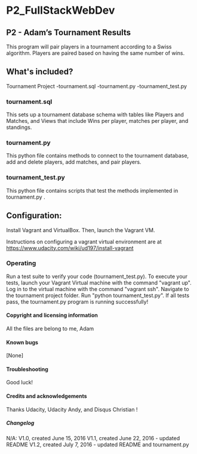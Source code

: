 # P2_FullStackWebDev

## P2 - Adam’s Tournament Results
This program will pair players in a tournament according to a Swiss algorithm.
Players are paired based on having the same number of wins.

## What's included?
Tournament Project
-tournament.sql
-tournament.py
-tournament_test.py

### tournament.sql
This sets up a tournament database schema with tables like
Players and Matches, and Views that include Wins per player,
matches per player, and standings.

### tournament.py
This python file contains methods to connect to the tournament
database, add and delete players, add matches, and pair players.

### tournament_test.py
This python file contains scripts that test the methods implemented in tournament.py .

## Configuration:
Install Vagrant and VirtualBox.
Then, launch the Vagrant VM.

Instructions on configuring a vagrant virtual environment are at
https://www.udacity.com/wiki/ud197/install-vagrant

### Operating
Run a test suite to verify your code (tournament_test.py).
To execute your tests, launch your Vagrant Virtual machine with the command "vagrant up".
Log in to the virtual machine with the command "vagrant ssh".
Navigate to the tournament project folder.
Run "python tournament_test.py".
If all tests pass, the tournament.py program is running successfully!


#### Copyright and licensing information
All the files are belong to me, Adam

#### Known bugs
[None]

#### Troubleshooting
Good luck!

#### Credits and acknowledgements
Thanks Udacity, Udacity Andy, and Disqus Christian !

##### Changelog
N/A: V1.0, created June 15, 2016
V1.1, created June 22, 2016 - updated README
V1.2, created July 7, 2016 - updated README and tournament.py